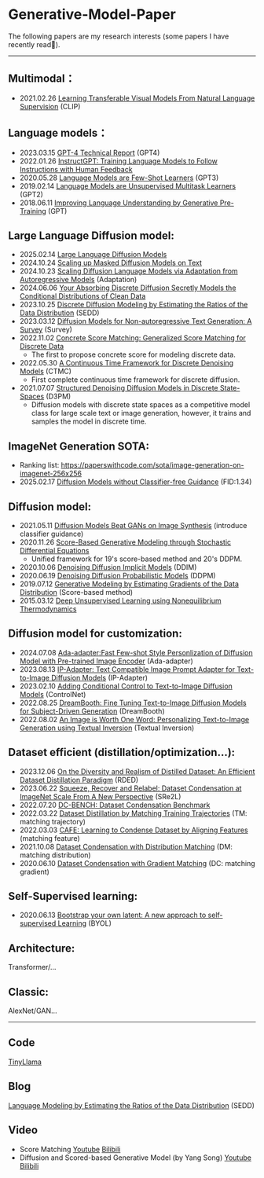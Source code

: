 # Generative-Model-Paper

The following papers are my research interests (some papers I have recently read🥸).

---

## Multimodal：
+ 2021.02.26 [Learning Transferable Visual Models From Natural Language Supervision](https://arxiv.org/abs/2103.00020) (CLIP)

## Language models：
+ 2023.03.15 [GPT-4 Technical Report](https://arxiv.org/abs/2303.08774) (GPT4)
+ 2022.01.26 [InstructGPT: Training Language Models to Follow Instructions with Human Feedback](https://openai.com/research/instruction-following)
+ 2020.05.28 [Language Models are Few-Shot Learners](https://arxiv.org/abs/2005.14165) (GPT3)
+ 2019.02.14 [Language Models are Unsupervised Multitask Learners](https://openai.com/research/better-language-models) (GPT2)
+ 2018.06.11 [Improving Language Understanding by Generative Pre-Training](https://openai.com/research/language-unsupervised) (GPT)

## Large Language Diffusion model:
+ 2025.02.14 [Large Language Diffusion Models](https://arxiv.org/pdf/2502.09992)
+ 2024.10.24 [Scaling up Masked Diffusion Models on Text](https://arxiv.org/abs/2410.18514)
+ 2024.10.23 [Scaling Diffusion Language Models via Adaptation from Autoregressive Models](https://arxiv.org/abs/2410.17891) (Adaptation)
+ 2024.06.06 [Your Absorbing Discrete Diffusion Secretly Models the Conditional Distributions of Clean Data](https://arxiv.org/abs/2406.03736)
+ 2023.10.25 [Discrete Diffusion Modeling by Estimating the Ratios of the Data Distribution](https://arxiv.org/abs/2310.16834) (SEDD)
+ 2023.03.12 [Diffusion Models for Non-autoregressive Text Generation: A Survey](https://arxiv.org/abs/2303.06574) (Survey)
+ 2022.11.02 [Concrete Score Matching: Generalized Score Matching for Discrete Data](https://arxiv.org/abs/2211.00802)
  + The first to propose concrete score for modeling discrete data.
+ 2022.05.30 [A Continuous Time Framework for Discrete Denoising Models](https://arxiv.org/abs/2205.14987) (CTMC)
  + First complete continuous time framework for discrete diffusion.
+ 2021.07.07 [Structured Denoising Diffusion Models in Discrete State-Spaces](https://arxiv.org/abs/2107.03006) (D3PM)
  + Diffusion models with discrete state spaces as a competitive model class for large scale text or image generation, however, it trains and samples the model in discrete time.

## ImageNet Generation SOTA:
+ Ranking list: https://paperswithcode.com/sota/image-generation-on-imagenet-256x256
+ 2025.02.17 [Diffusion Models without Classifier-free Guidance](https://arxiv.org/abs/2502.12154v1) (FID:1.34)

## Diffusion model:
+ 2021.05.11 [Diffusion Models Beat GANs on Image Synthesis](https://arxiv.org/abs/2105.05233) (introduce classifier guidance)
+ 2020.11.26 [Score-Based Generative Modeling through Stochastic Differential Equations](https://arxiv.org/abs/2011.13456)
  + Unified framework for 19's score-based method and 20's DDPM.
+ 2020.10.06 [Denoising Diffusion Implicit Models](https://arxiv.org/abs/2010.02502) (DDIM)
+ 2020.06.19 [Denoising Diffusion Probabilistic Models](https://arxiv.org/abs/2006.11239) (DDPM)
+ 2019.07.12 [Generative Modeling by Estimating Gradients of the Data Distribution](https://arxiv.org/abs/1907.05600) (Score-based method)
+ 2015.03.12 [Deep Unsupervised Learning using Nonequilibrium Thermodynamics](https://arxiv.org/abs/1503.03585)

## Diffusion model for customization:
+ 2024.07.08 [Ada-adapter:Fast Few-shot Style Personlization of Diffusion Model with Pre-trained Image Encoder](https://arxiv.org/abs/2407.05552) (Ada-adapter)
+ 2023.08.13 [IP-Adapter: Text Compatible Image Prompt Adapter for Text-to-Image Diffusion Models](https://arxiv.org/abs/2308.06721) (IP-Adapter)
+ 2023.02.10 [Adding Conditional Control to Text-to-Image Diffusion Models](https://arxiv.org/abs/2302.05543) (ControlNet)
+ 2022.08.25 [DreamBooth: Fine Tuning Text-to-Image Diffusion Models for Subject-Driven Generation](https://arxiv.org/abs/2208.12242) (DreamBooth)
+ 2022.08.02 [An Image is Worth One Word: Personalizing Text-to-Image Generation using Textual Inversion](https://arxiv.org/abs/2208.01618) (Textual Inversion)

## Dataset efficient (distillation/optimization...):
+ 2023.12.06 [On the Diversity and Realism of Distilled Dataset: An Efficient Dataset Distillation Paradigm](https://arxiv.org/abs/2312.03526) (RDED)
+ 2023.06.22 [Squeeze, Recover and Relabel: Dataset Condensation at ImageNet Scale From A New Perspective](https://arxiv.org/abs/2306.13092) (SRe2L)
+ 2022.07.20 [DC-BENCH: Dataset Condensation Benchmark](https://arxiv.org/abs/2207.09639) 
+ 2022.03.22 [Dataset Distillation by Matching Training Trajectories](https://arxiv.org/abs/2203.11932) (TM: matching trajectory)
+ 2022.03.03 [CAFE: Learning to Condense Dataset by Aligning Features](https://arxiv.org/abs/2203.01531) (matching feature)
+ 2021.10.08 [Dataset Condensation with Distribution Matching](https://arxiv.org/abs/2110.04181) (DM: matching distribution)
+ 2020.06.10 [Dataset Condensation with Gradient Matching](https://arxiv.org/abs/2006.05929) (DC: matching gradient)

## Self-Supervised learning:
+ 2020.06.13 [Bootstrap your own latent: A new approach to self-supervised Learning](https://arxiv.org/abs/2006.07733) (BYOL)

## Architecture:
Transformer/...

## Classic:
AlexNet/GAN...

---

## Code
[TinyLlama](https://github.com/jzhang38/TinyLlama)

## Blog
[Language Modeling by Estimating the Ratios of the Data Distribution](https://aaronlou.com/blog/2024/discrete-diffusion/) (SEDD)

## Video
+ Score Matching [Youtube](https://www.youtube.com/watch?v=B4oHJpEJBAA) [Bilibili](https://www.bilibili.com/video/BV1h8FZeBEqj?vd_source=5519a229401f5e71a4a2b1c367c2a569)
+ Diffusion and Scored-based Generative Model (by Yang Song) [Youtube](https://www.youtube.com/watch?v=wMmqCMwuM2Q) [Bilibili](https://www.bilibili.com/video/BV1LpNweeE3q?vd_source=5519a229401f5e71a4a2b1c367c2a569)
